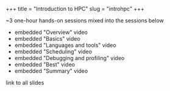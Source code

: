 +++
title = "Introduction to HPC"
slug = "introhpc"
+++

~3 one-hour hands-on sessions mixed into the sessions below

* embedded "Overview" video
* embedded "Basics" video
* embedded "Languages and tools" video
* embedded "Scheduling" video
* embedded "Debugging and profiling" video
* embedded "Best" video
* embedded "Summary" video

link to all slides
